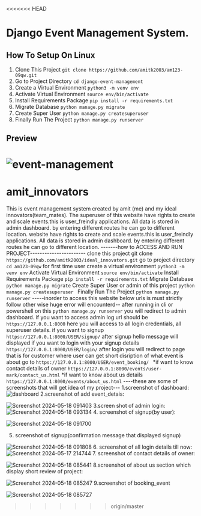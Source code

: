<<<<<<< HEAD
# Django Event Management System.

## How To Setup On Linux
1. Clone This Project `git clone https://github.com/amitk2003/am123-09qw.git`
2. Go to Project Directory `cd django-event-management`
3. Create a Virtual Environment `python3 -m venv env`
4. Activate Virtual Environment `source env/bin/activate`
5. Install Requirements Package `pip install -r requirements.txt`
6. Migrate Database `python manage.py migrate`
7. Create Super User `python manage.py createsuperuser`
8. Finally Run The Project `python manage.py runserver`

## Preview
![event-management](https://user-images.githubusercontent.com/39632170/88448650-d641af80-ce61-11ea-85e1-dc256d1e8155.png)
=======
# amit_innovators
This is event management system created by amit (me) and my ideal innovators(team_mates). The superuser of this website have rights to create and scale events.this is user_freindly applications. All data is stored in admin dashboard. by entering different routes he can go to different location.
website have rights to create and scale events.this is user_freindly applications. All data is stored in admin dashboard. by entering different routes he can go to different location.
-------how to ACCESS AND RUN PROJECT-----------------------
clone this project git clone` https://github.com/amitk2003/ideal_innovators.git`
go to project directory `cd am123-09qw` 
for first time user create a virtual environment `python3 -m venv env`
Activate Virtual Environment `source env/bin/activate` 
Install Requirements Package `pip install -r requirements.txt`
Migrate Database `python manage.py migrate`
Create Super User or admin of this project `python manage.py createsuperuser `
Finally Run The Project `python manage.py runserver`
-----inorder to access this website below urls is must strictly follow other wise huge error will encounterd-- 
after running in cli or powershell on this `python manage.py runserver` you will redirect to admin dashboard.
if you want to access admin log url should be` https://127.0.0.1:8000` here you will access to all login credentials, all superuser details. 
if you want to signup `https://127.0.0.1:8000/USER/signup/` after signup hello message will displayed
if you want to login with your signup details` https://127.0.0.1:8000/USER/login/` after login you will redirect to page that is for customer where user can get short disription of what event is about go to `https://127.0.0.1:8000/USER/event_booking/ `
*if want to know contact details of owner `https://127.0.0.1:8000/events/user-mark/contact_us.html` 
*if want to know about us details `https://127.0.0.1:8000/events/about_us.html`
----these are some of screenshots that will get idea of my project---
1.screenshot of dashboard:
![dashboard](https://github.com/amitk2003/amit_innovators/assets/125468413/01bdae3f-2057-4fd1-9fd3-37b2100726c2)
2.screenshot of add event_detais:

![Screenshot 2024-05-18 091403](https://github.com/amitk2003/amit_innovators/assets/125468413/d3712879-cef2-426c-9b8a-75b92ae354aa)
3.screen shot of admin login:
![Screenshot 2024-05-18 093134](https://github.com/amitk2003/amit_innovators/assets/125468413/08fdf808-0642-46f4-84dc-9635bb54155a)
4. screenshot of signup(by user):

![Screenshot 2024-05-18 091700](https://github.com/amitk2003/amit_innovators/assets/125468413/937e0a72-e7ca-4d1c-ad63-0f49614f4b7d)

5. screenshot of signup(confirmation message that displayed signup)
   
![Screenshot 2024-05-18 091808](https://github.com/amitk2003/amit_innovators/assets/125468413/da017d70-5579-4f90-b7e6-c24c78c0319c)
6. screenshot of all login details till now:
![Screenshot 2024-05-17 214744](https://github.com/amitk2003/amit_innovators/assets/125468413/7c5176c7-b3ad-4c07-b63a-e9c4fb96575a)
7. screenshot of contact details of owner:

![Screenshot 2024-05-18 085441](https://github.com/amitk2003/amit_innovators/assets/125468413/a7e77e6e-0946-4dbb-8e70-c00619e0f18d)
8.screenshot of about us section which display short review of project:

![Screenshot 2024-05-18 085247](https://github.com/amitk2003/amit_innovators/assets/125468413/7ea008da-b16b-4cbb-8a69-111095b2794f)
9.screenshot of booking_event

![Screenshot 2024-05-18 085727](https://github.com/amitk2003/amit_innovators/assets/125468413/206f3f78-f3e2-441d-ae3a-635a8b6a0248)
>>>>>>> origin/master
